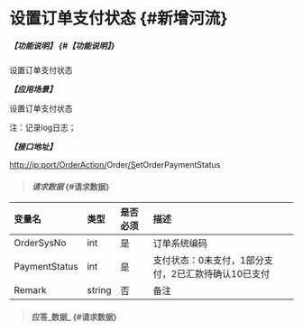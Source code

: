# 设置订单支付状态 {#新增河流}

##### _【功能说明】_ {#【功能说明】}

设置订单支付状态

_**【应用场景】**_

设置订单支付状态

注：记录log日志；

_**【接口地址】**_

[http://ip:port/OrderAction/](http://ip:port/HMAction/River/AddRiver)Order[/S](http://ip:port/HMAction/River/AddRiver)etOrderPaymentStatus

> #### _请求数据_ {#请求数据}

| 变量名 | 类型 | 是否必须 | 描述 |
| :--- | :--- | :--- | :--- |
| OrderSysNo | int | 是 | 订单系统编码 |
| PaymentStatus | int | 是 | 支付状态：0未支付，1部分支付，2已汇款待确认10已支付 |
| Remark | string | 否 | 备注 |



> #### 应答_数据_ {#请求数据}



